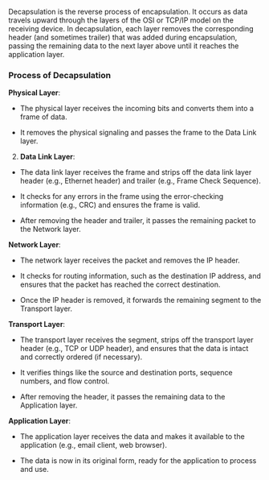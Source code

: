 Decapsulation is the reverse process of encapsulation. It occurs as data travels upward through the layers of the OSI or TCP/IP model on the receiving device. In decapsulation, each layer removes the corresponding header (and sometimes trailer) that was added during encapsulation, passing the remaining data to the next layer above until it reaches the application layer.

### Process of Decapsulation

**Physical Layer**:

- The physical layer receives the incoming bits and converts them into a frame of data.

- It removes the physical signaling and passes the frame to the Data Link layer.

2. **Data Link Layer**:

- The data link layer receives the frame and strips off the data link layer header (e.g., Ethernet header) and trailer (e.g., Frame Check Sequence).

- It checks for any errors in the frame using the error-checking information (e.g., CRC) and ensures the frame is valid.

- After removing the header and trailer, it passes the remaining packet to the Network layer.

**Network Layer**:

- The network layer receives the packet and removes the IP header.

- It checks for routing information, such as the destination IP address, and ensures that the packet has reached the correct destination.

- Once the IP header is removed, it forwards the remaining segment to the Transport layer.

**Transport Layer**:

- The transport layer receives the segment, strips off the transport layer header (e.g., TCP or UDP header), and ensures that the data is intact and correctly ordered (if necessary).

- It verifies things like the source and destination ports, sequence numbers, and flow control.

- After removing the header, it passes the remaining data to the Application layer.

**Application Layer**:

- The application layer receives the data and makes it available to the application (e.g., email client, web browser).

- The data is now in its original form, ready for the application to process and use.